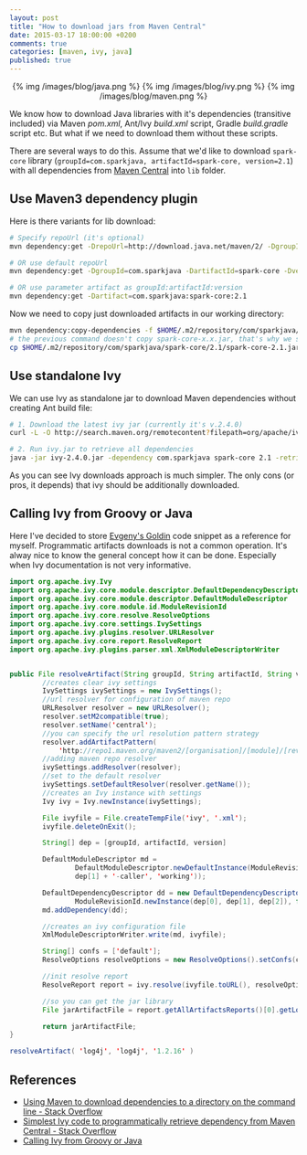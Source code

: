 ```yaml
---
layout: post
title: "How to download jars from Maven Central"
date: 2015-03-17 18:00:00 +0200
comments: true
categories: [maven, ivy, java]
published: true
---
```

<center>
{% img  /images/blog/java.png %}
{% img  /images/blog/ivy.png %}
{% img  /images/blog/maven.png %}
</center>

We know how to download Java libraries with it's dependencies (transitive included) via Maven _pom.xml_, Ant/Ivy _build.xml_ script, Gradle _build.gradle_ script etc. 
But what if we need to download them without these scripts.

There are several ways to do this.
Assume that we'd like to download `spark-core` library (`groupId=com.sparkjava, artifactId=spark-core, version=2.1`) with all dependencies from [Maven Central](http://search.maven.org/#artifactdetails%7Ccom.sparkjava%7Cspark-core%7C2.1%7Cjar) into `lib` folder.


## Use Maven3 dependency plugin
Here is there variants for lib download:
``` bash Download library with all dependencies
# Specify repoUrl (it's optional)
mvn dependency:get -DrepoUrl=http://download.java.net/maven/2/ -DgroupId=com.sparkjava -DartifactId=spark-core -Dversion=2.1

# OR use default repoUrl
mvn dependency:get -DgroupId=com.sparkjava -DartifactId=spark-core -Dversion=2.1

# OR use parameter artifact as groupId:artifactId:version
mvn dependency:get -Dartifact=com.sparkjava:spark-core:2.1
```

Now we need to copy just downloaded artifacts in our working directory:
``` bash Copy jars from local maven repo
mvn dependency:copy-dependencies -f $HOME/.m2/repository/com/sparkjava/spark-core/2.1/spark-core-2.1.pom -DoutputDirectory=$(pwd)/lib
# the previous command doesn't copy spark-core-x.x.jar, that's why we should copy it manually
cp $HOME/.m2/repository/com/sparkjava/spark-core/2.1/spark-core-2.1.jar $(pwd)/lib
```

## Use standalone Ivy
We can use Ivy as standalone jar to download Maven dependencies without creating Ant build file:

``` bash
# 1. Download the latest ivy jar (currently it's v.2.4.0)
curl -L -O http://search.maven.org/remotecontent?filepath=org/apache/ivy/ivy/2.4.0/ivy-2.4.0.jar

# 2. Run ivy.jar to retrieve all dependencies
java -jar ivy-2.4.0.jar -dependency com.sparkjava spark-core 2.1 -retrieve "lib/[artifact]-[revision](-[classifier]).[ext]"

```

As you can see Ivy downloads approach is much simpler. The only cons (or pros, it depends) that ivy should be additionally downloaded.

## Calling Ivy from Groovy or Java
Here I've decided to store [Evgeny's Goldin](http://makandracards.com/evgeny-goldin/5817-calling-ivy-from-groovy-or-java) code snippet as a reference for myself. Programmatic artifacts downloads is not a common operation. It's alway nice to know the general concept how it can be done. Especially when Ivy documentation is not very informative.


``` java Groovy snippet of calling Ivy
import org.apache.ivy.Ivy
import org.apache.ivy.core.module.descriptor.DefaultDependencyDescriptor
import org.apache.ivy.core.module.descriptor.DefaultModuleDescriptor
import org.apache.ivy.core.module.id.ModuleRevisionId
import org.apache.ivy.core.resolve.ResolveOptions
import org.apache.ivy.core.settings.IvySettings
import org.apache.ivy.plugins.resolver.URLResolver
import org.apache.ivy.core.report.ResolveReport
import org.apache.ivy.plugins.parser.xml.XmlModuleDescriptorWriter


public File resolveArtifact(String groupId, String artifactId, String version) {
        //creates clear ivy settings
        IvySettings ivySettings = new IvySettings();
        //url resolver for configuration of maven repo
        URLResolver resolver = new URLResolver();
        resolver.setM2compatible(true);
        resolver.setName('central');
        //you can specify the url resolution pattern strategy
        resolver.addArtifactPattern(
            'http://repo1.maven.org/maven2/[organisation]/[module]/[revision]/[artifact](-[revision]).[ext]');
        //adding maven repo resolver
        ivySettings.addResolver(resolver);
        //set to the default resolver
        ivySettings.setDefaultResolver(resolver.getName());
        //creates an Ivy instance with settings
        Ivy ivy = Ivy.newInstance(ivySettings);

        File ivyfile = File.createTempFile('ivy', '.xml');
        ivyfile.deleteOnExit();

        String[] dep = [groupId, artifactId, version]

        DefaultModuleDescriptor md =
                DefaultModuleDescriptor.newDefaultInstance(ModuleRevisionId.newInstance(dep[0],
                dep[1] + '-caller', 'working'));

        DefaultDependencyDescriptor dd = new DefaultDependencyDescriptor(md,
                ModuleRevisionId.newInstance(dep[0], dep[1], dep[2]), false, false, true);
        md.addDependency(dd);

        //creates an ivy configuration file
        XmlModuleDescriptorWriter.write(md, ivyfile);

        String[] confs = ['default'];
        ResolveOptions resolveOptions = new ResolveOptions().setConfs(confs);

        //init resolve report
        ResolveReport report = ivy.resolve(ivyfile.toURL(), resolveOptions);

        //so you can get the jar library
        File jarArtifactFile = report.getAllArtifactsReports()[0].getLocalFile();

        return jarArtifactFile;
}

resolveArtifact( 'log4j', 'log4j', '1.2.16' )
```



## References
- [Using Maven to download dependencies to a directory on the command line - Stack Overflow](http://stackoverflow.com/questions/15450383/using-maven-to-download-dependencies-to-a-directory-on-the-command-line/15456621)
- [Simplest Ivy code to programmatically retrieve dependency from Maven Central - Stack Overflow](http://stackoverflow.com/questions/15598612/simplest-ivy-code-to-programmatically-retrieve-dependency-from-maven-central)
- [Calling Ivy from Groovy or Java](http://makandracards.com/evgeny-goldin/5817-calling-ivy-from-groovy-or-java)
